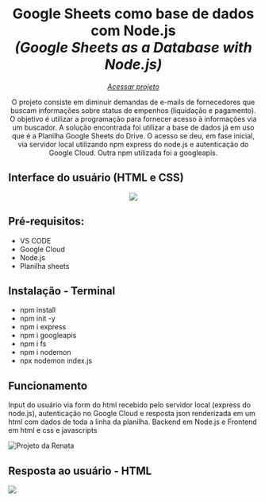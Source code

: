 <h1 align="center">Google Sheets como base de dados com Node.js <br><i>(Google Sheets as a Database with Node.js)</i></h1>
 <p align="center"><a href="https://databaseserver-production-3e5c.up.railway.app/"><i>Acessar projeto</i></a></p>
 
<p align="center">O projeto consiste em diminuir demandas de e-mails de fornecedores que buscam informações sobre status de empenhos (liquidação e pagamento). O objetivo é utilizar a programação para fornecer acesso à informações via um buscador. A solução encontrada foi utilizar a base de dados já em uso que é a Planilha Google Sheets do Drive. O acesso se deu, em fase inicial, via servidor local utilizando npm express do node.js e autenticação do Google Cloud. Outra npm utilizada foi a googleapis.</p>

<h2>Interface do usuário (HTML e CSS)</h2>
<p align="center"><img src="https://github.com/RenataVerasVenturim/Google_Sheets_as_Database/assets/129551549/bb5afb31-83ba-4f5f-ad16-e93f1196db17">
</p>

<h2>Pré-requisitos:</h2>
<ul>
<li>VS CODE
<li>Google Cloud
<li>Node.js
<li>Planilha sheets
</ul>

<h2>Instalação - Terminal</h2>
<ul>
  <li>npm install</li>
  <li>npm init -y</li>
  <li> npm i express</li>
  <li>npm i googleapis</li>
  <li> npm i fs
  <li>npm i nodemon</li>
  <li>npx nodemon index.js</li>
</ul>

<h2>Funcionamento</h2>
<p>Input do usuário via form do html recebido pelo servidor local (express do node.js), autenticação no Google Cloud e resposta json renderizada em um html com dados de toda a linha da planilha. Backend em Node.js e Frontend em html e css e javascripts</p>
<p><img src="https://media2.giphy.com/media/pyHhg54LZ0WC9JQLoo/giphy.gif" alt="Projeto da Renata"></p>

<h2>Resposta ao usuário - HTML</h2>
<img src="https://github.com/RenataVerasVenturim/Google_Sheets_as_Database/assets/129551549/75b8e02b-845f-4b85-9889-4e2f1b32dbee">


